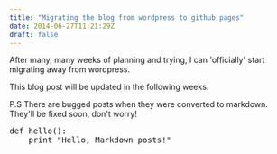 ```yaml
---
title: "Migrating the blog from wordpress to github pages"
date: 2014-06-27T11:21:29Z
draft: false
---
```


<p>After many, many weeks of planning and trying, I can 'officially' start migrating away from wordpress.</p>
<p>This blog post will be updated in the following weeks.</p>
<p>P.S There are bugged posts when they were converted to markdown. They'll be fixed soon, don't worry!</p>
<div class="highlight"><pre><span class="k">def</span> <span class="nf">hello</span><span class="p">():</span>
    <span class="k">print</span> <span class="s">&quot;Hello, Markdown posts!&quot;</span>
</pre>